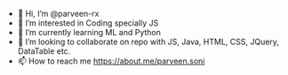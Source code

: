 - 👋 Hi, I’m @parveen-rx
- 👀 I’m interested in Coding specially JS
- 🌱 I’m currently learning ML and Python
- 💞️ I’m looking to collaborate on repo with JS, Java, HTML, CSS, JQuery, DataTable etc.
- 📫 How to reach me https://about.me/parveen.soni

<!---
parveen-rx/parveen-rx is a ✨ special ✨ repository because its `README.md` (this file) appears on your GitHub profile.
You can click the Preview link to take a look at your changes.
--->
